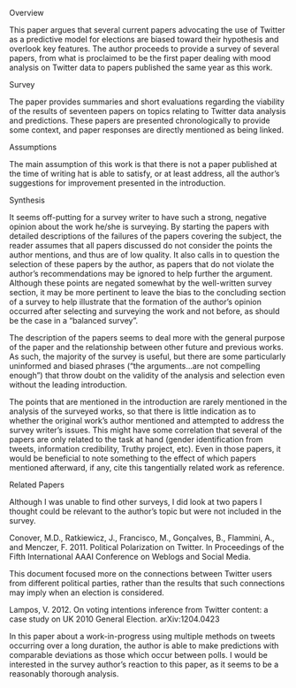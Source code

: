 Overview

This paper argues that several current papers advocating the use of Twitter as a predictive model for elections are biased toward their hypothesis and overlook key features. The author proceeds to provide a survey of several papers, from what is proclaimed to be the first paper dealing with mood analysis on Twitter data to papers published the same year as this work.



Survey

The paper provides summaries and short evaluations regarding the viability of the results of seventeen papers on topics relating to Twitter data analysis and predictions. These papers are presented chronologically to provide some context, and paper responses are directly mentioned as being linked.



Assumptions

The main assumption of this work is that there is not a paper published at the time of writing hat is able to satisfy, or at least address, all the author’s suggestions for improvement presented in the introduction.



Synthesis

It seems off-putting for a survey writer to have such a strong, negative opinion about the work he/she is surveying. By starting the papers with detailed descriptions of the failures of the papers covering the subject, the reader assumes that all papers discussed do not consider the points the author mentions, and thus are of low quality. It also calls in to question the selection of these papers by the author, as papers that do not violate the author’s recommendations may be ignored to help further the argument. Although these points are negated somewhat by the well-written survey section, it may be more pertinent to leave the bias to the concluding section of a survey to help illustrate that the formation of the author’s opinion occurred after selecting and surveying the work and not before, as should be the case in a “balanced survey”.

The description of the papers seems to deal more with the general purpose of the paper and the relationship between other future and previous works. As such, the majority of the survey is useful, but there are some particularly uninformed and biased phrases (“the arguments…are not compelling enough”) that throw doubt on the validity of the analysis and selection even without the leading introduction. 

The points that are mentioned in the introduction are rarely mentioned in the analysis of the surveyed works, so that there is little indication as to whether the original work’s author mentioned and attempted to address the survey writer’s issues. This might have some correlation that several of the papers are only related to the task at hand (gender identification from tweets, information credibility, Truthy project, etc). Even in those papers, it would be beneficial to note something to the effect of which papers mentioned afterward, if any, cite this tangentially related work as reference.



Related Papers

Although I was unable to find other surveys, I did look at two papers I thought could be relevant to the author’s topic but were not included in the survey.

Conover, M.D., Ratkiewicz, J., Francisco, M., Gonçalves, B., Flammini, A., and Menczer, F. 2011. Political Polarization on Twitter. In Proceedings of the Fifth International AAAI Conference on Weblogs and Social Media.

This document focused more on the connections between Twitter users from different political parties, rather than the results that such connections may imply when an election is considered.

Lampos, V. 2012. On voting intentions inference from Twitter content: a case study on UK 2010 General Election. arXiv:1204.0423

In this paper about a work-in-progress using multiple methods on tweets occurring over a long duration, the author is able to make predictions with comparable deviations as those which occur between polls. I would be interested in the survey author’s reaction to this paper, as it seems to be a reasonably thorough analysis.
